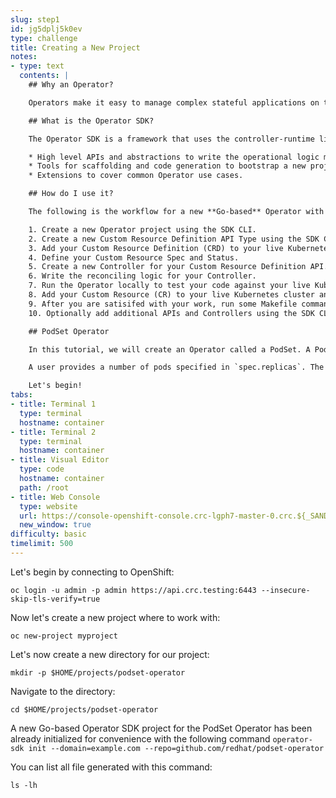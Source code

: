 ```yaml
---
slug: step1
id: jg5dplj5k0ev
type: challenge
title: Creating a New Project
notes:
- type: text
  contents: |
    ## Why an Operator?

    Operators make it easy to manage complex stateful applications on top of Kubernetes. However writing an Operator today can be difficult because of challenges such as using low level APIs, writing boilerplate, and a lack of modularity which leads to duplication.

    ## What is the Operator SDK?

    The Operator SDK is a framework that uses the controller-runtime library to make writing Operators easier by providing:

    * High level APIs and abstractions to write the operational logic more intuitively.
    * Tools for scaffolding and code generation to bootstrap a new project fast.
    * Extensions to cover common Operator use cases.

    ## How do I use it?

    The following is the workflow for a new **Go-based** Operator with the Operator SDK:

    1. Create a new Operator project using the SDK CLI.
    2. Create a new Custom Resource Definition API Type using the SDK CLI.
    3. Add your Custom Resource Definition (CRD) to your live Kubernetes cluster.
    4. Define your Custom Resource Spec and Status.
    5. Create a new Controller for your Custom Resource Definition API.
    6. Write the reconciling logic for your Controller.
    7. Run the Operator locally to test your code against your live Kubernetes cluster.
    8. Add your Custom Resource (CR) to your live Kubernetes cluster and watch your Operator in action!
    9. After you are satisifed with your work, run some Makefile commands to build and generate the Operator Deployment manifests.
    10. Optionally add additional APIs and Controllers using the SDK CLI.

    ## PodSet Operator

    In this tutorial, we will create an Operator called a PodSet. A PodSet is a simple Controller/Operator that manages pods.

    A user provides a number of pods specified in `spec.replicas`. The PodSet also conveniently outputs the name of all Pods currently controlled by the PodSet in the `status.PodNames` field.

    Let's begin!
tabs:
- title: Terminal 1
  type: terminal
  hostname: container
- title: Terminal 2
  type: terminal
  hostname: container
- title: Visual Editor
  type: code
  hostname: container
  path: /root
- title: Web Console
  type: website
  url: https://console-openshift-console.crc-lgph7-master-0.crc.${_SANDBOX_ID}.instruqt.io
  new_window: true
difficulty: basic
timelimit: 500
---
```

Let's begin by connecting to OpenShift:

```
oc login -u admin -p admin https://api.crc.testing:6443 --insecure-skip-tls-verify=true
```

Now let's create a new project where to work with:

```
oc new-project myproject
```

Let's now create a new directory for our project:

```
mkdir -p $HOME/projects/podset-operator
```

Navigate to the directory:

```
cd $HOME/projects/podset-operator
```

A new Go-based Operator SDK project for the PodSet Operator has been already initialized for convenience with the following command
 `operator-sdk init --domain=example.com --repo=github.com/redhat/podset-operator `

You can list all file generated with this command:

```
ls -lh
```

